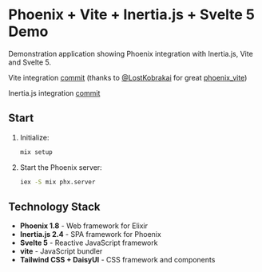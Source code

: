 # Phoenix + Vite + Inertia.js + Svelte 5 Demo

Demonstration application showing Phoenix integration with Inertia.js, Vite and Svelte 5.

Vite integration [commit](https://github.com/ravecat/demo_phoenix_inertia_svelte/commit/abc21ffdf4ab9d2edc61737fd6353d724edf0036) (thanks to [@LostKobrakai](https://github.com/LostKobrakai) for great [phoenix_vite](https://github.com/LostKobrakai/phoenix_vite))

Inertia.js integration [commit](https://github.com/ravecat/demo_phoenix_inertia_svelte/commit/fc370e287e402d1135920a3a83a960db7eec51b9)

## Start

1. Initialize:

   ```bash
   mix setup
   ```

2. Start the Phoenix server:

   ```bash
   iex -S mix phx.server
   ```

## Technology Stack

- **Phoenix 1.8** - Web framework for Elixir
- **Inertia.js 2.4** - SPA framework for Phoenix
- **Svelte 5** - Reactive JavaScript framework
- **vite** - JavaScript bundler
- **Tailwind CSS + DaisyUI** - CSS framework and components
